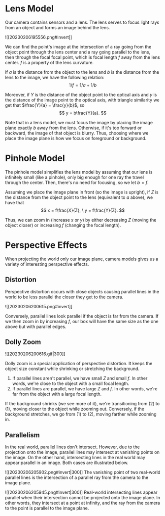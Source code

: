 ---
---
# Lens Model
Our camera contains sensors and a lens. The lens serves to focus light rays from an object and forms an image behind the lens.

![[20230206195556.png#invert]]

We can find the point's image at the intersection of a ray going from the object point through the lens center and a ray going parallel to the lens, then through the focal focal point, which is focal length $f$ away from the lens center. $f$ is a property of the lens curvature.

If $a$ is the distance from the object to the lens and $b$ is the distance from the lens to the image, we have the following relation: 
$$
1/f = 1/a + 1/b
$$


Moreover, if $Y$ is the distance of the object point to the optical axis and $y$ is the distance of the image point to the optical axis, with triangle similarity we get that $\frac{Y}{a} = \frac{y}{b}$, so 
$$
y = b\frac{Y}{a}.
$$


Note that in a lens model, we must focus the image by placing the image plane exactly $b$ away from the lens. Otherwise, if it's too forward or backward, the image of that object is blurry. Thus, choosing where we place the image plane is how we focus on foreground or background.

# Pinhole Model
The pinhole model simplifies the lens model by assuming that our lens is infinitely small (like a pinhole), only big enough for one ray the travel through the center. Then, there's no need for focusing, so we let $b = f$.

Assuming we place the image plane in front (so the image is upright), if $Z$ is the distance from the object point to the lens (equivalent to $a$ above), we have that 
$$
x = f\frac{X}{Z}, \ y = f\frac{Y}{Z}.
$$


Thus, we can zoom in (increase $x$ or $y$) by either decreasing $Z$ (moving the object closer) or increasing $f$ (changing the focal length).

# Perspective Effects
When projecting the world only our image plane, camera models gives us a variety of interesting perspective effects.

## Distortion
Perspective distortion occurs with close objects causing parallel lines in the world to be less parallel the closer they get to the camera.

![[20230206200615.png#invert]]

Conversely, parallel lines look parallel if the object is far from the camera. If we then zoom in by increasing $f$, our box will have the same size as the one above but with parallel edges.

## Dolly Zoom

![[20230206200616.gif|300]]

Dolly zoom is a special application of perspective distortion. It keeps the object size constant while shrinking or stretching the background.
1. If parallel lines aren't parallel, we have small $Z$ and small $f$. In other words, we're close to the object with a small focal length.
2. If parallel lines are parallel, we have large $Z$ and $f$. In other words, we're far from the object with a large focal length.

If the background shrinks (we see more of it), we're transitioning from (2) to (1), moving closer to the object while zooming out. Conversely, if the background stretches, we go from (1) to (2), moving farther while zooming in.

## Parallelism
In the real world, parallel lines don't intersect. However, due to the projection onto the image, parallel lines may intersect at vanishing points on the image. On the other hand, intersecting lines in the real world may appear parallel in an image. Both cases are illustrated below.

![[20230206205902.png#invert|300]]
The vanishing point of two real-world parallel lines is the intersection of a parallel ray from the camera to the image plane.

![[20230206205945.png#invert|300]]
Real-world intersecting lines appear parallel when their intersection cannot be projected onto the image plane. In other words, they intersect at a point at infinity, and the ray from the camera to the point is parallel to the image plane.
